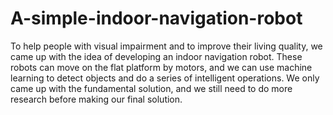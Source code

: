 # A-simple-indoor-navigation-robot
To help people with visual impairment and to improve their living quality, we came up with the idea of developing an indoor navigation robot. These robots can move on the flat platform by motors, and we can use machine learning to detect objects and do a series of intelligent operations. We only came up with the fundamental solution, and we still need to do more research before making our final solution.
